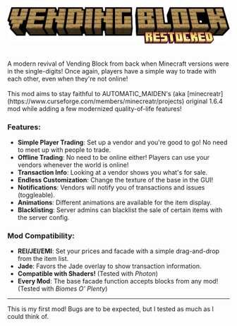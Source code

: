 <div align="center"><img src="/.github/assets/title.png" alt="Vending Block (logo)"></img></div>
<br/>
<br/>
A modern revival of Vending Block from back when Minecraft versions were in the single-digits! Once again, players have a simple way to trade with each other, even when they're not online!
<br/>
<br/>
This mod aims to stay faithful to AUTOMATIC_MAIDEN's (aka [minecreatr](https://www.curseforge.com/members/minecreatr/projects) original 1.6.4 mod while adding a few modernized quality-of-life features!

### Features:
- **Simple Player Trading**: Set up a vendor and you're good to go! No need to meet up with people to trade.
- **Offline Trading**: No need to be online either! Players can use your vendors whenever the world is online!
- **Transaction Info**: Looking at a vendor shows you what's for sale.
- **Endless Customization**: Change the texture of the base in the GUI!
- **Notifications**: Vendors will notify you of transactions and issues (toggleable).
- **Animations**: Different animations are available for the item display.
- **Blacklisting**: Server admins can blacklist the sale of certain items with the server config.

### Mod Compatibility:
- **REI/JEI/EMI**: Set your prices and facade with a simple drag-and-drop from the item list.
- **Jade**: Favors the Jade overlay to show transaction information.
- **Compatible with Shaders!** (Tested with *Photon*)
- **Every Mod**: The base facade function accepts blocks from any mod! (Tested with *Biomes O' Plenty*)

---

This is my first mod! Bugs are to be expected, but I tested as much as I could think of.
